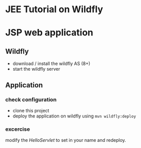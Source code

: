 # JEE Tutorial on Wildfly

# JSP web application

## Wildfly
* download / install the wildfly AS (8+)
* start the wildfly server

## Application

### check configuration
* clone this project 
* deploy the application on wildfly using `mvn wildfly:deploy`

### excercise 
modify the _HelloServlet_ to set in your name and redeploy.